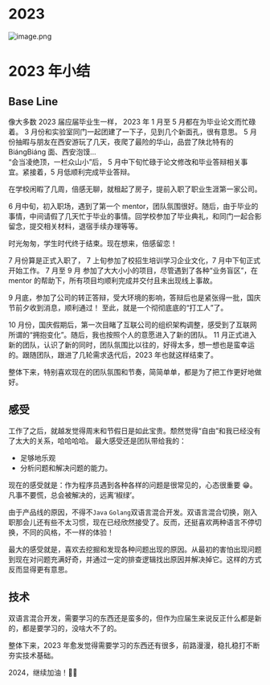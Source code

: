 # 2023


<!--more-->

![image.png](1.png)

# 2023 年小结

## Base Line

像大多数 2023 届应届毕业生一样，
2023 年 1 月至 5 月都在为毕业论文而忙碌着。
3 月份和实验室同门一起团建了一下子，见到几个新面孔，很有意思。
5 月份抽暇与朋友在西安游玩了几天，夜爬了最险的华山，品尝了陕北特有的 BiángBiáng 面、西安泡馍...  
“会当凌绝顶，一栏众山小”后， 5 月中下旬忙碌于论文修改和毕业答辩相关事宜。紧接着，5 月低顺利完成毕业答辩。

在学校闲暇了几周，倍感无聊，就租起了房子，提前入职了职业生涯第一家公司。

6 月中旬，初入职场，遇到了第一个 mentor，团队氛围很好。随后，由于毕业的事情，中间请假了几天忙于毕业的事情。回学校参加了毕业典礼，和同门一起合影留念，提交相关材料，退宿手续办理等等。

时光匆匆，学生时代终于结束。现在想来，倍感留恋！

7 月份算是正式入职了， 7 上旬参加了校招生培训学习企业文化，7 月中下旬正式开始工作。
7 月至 9 月 参加了大大小小的项目，尽管遇到了各种“业务盲区”，在 mentor 的帮助下，所有项目均顺利完成并交付且未出现线上事故。

9 月底，参加了公司的转正答辩，受大环境的影响，答辩后也是紧张得一批，国庆节前夕收到消息，顺利通过！ 至此，就是一个彻彻底底的“打工人”了。

10 月份，国庆假期后，第一次目睹了互联公司的组织架构调整，感受到了互联网所谓的“拥抱变化”。随后，我也按照个人的意愿进入了新的团队。
11 月正式进入新的团队，认识了新的同时，团队氛围比以往的，好得太多，想一想也是蛮幸运的。跟随团队，跟进了几轮需求迭代后，2023 年也就这样结束了。

整体下来，特别喜欢现在的团队氛围和节奏，简简单单，都是为了把工作更好地做好。

## 感受

工作了之后，就越发觉得周末和节假日是如此宝贵。颓然觉得“自由”和我已经没有了太大的关系，哈哈哈哈。
最大感受还是团队带给我的：

- 足够地乐观
- 分析问题和解决问题的能力。

现在的感受就是：作为程序员遇到各种各样的问题是很常见的，心态很重要 😁。凡事不要慌，总会被解决的，远离‘椒绿’。

由于产品线的原因，不得不`Java` `Golang`双语言混合开发。双语言混合切换，刚入职那会儿还有些不太习惯，现在已经欣然接受了。反而，还挺喜欢两种语言不停切换，不同的风格，不一样的体验！

最大的感受就是，喜欢去挖掘和发现各种问题出现的原因。从最初的害怕出现问题到现在对问题充满好奇，并通过一定的排查逻辑找出原因并解决掉它。这样的方式反而显得更有意思。

## 技术

双语言混合开发，需要学习的东西还是蛮多的，但作为应届生来说反正什么都是新的，都是要学习的，没啥大不了的。

整体下来，2023 年愈发觉得需要学习的东西还有很多，前路漫漫，稳扎稳打不断夯实技术基础。

2024，继续加油！💪🏻


